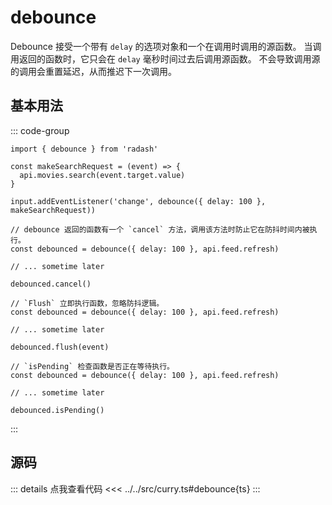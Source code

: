 # debounce

Debounce 接受一个带有 `delay` 的选项对象和一个在调用时调用的源函数。
当调用返回的函数时，它只会在 `delay` 毫秒时间过去后调用源函数。
不会导致调用源的调用会重置延迟，从而推迟下一次调用。

## 基本用法

::: code-group

```ts[example]
import { debounce } from 'radash'

const makeSearchRequest = (event) => {
  api.movies.search(event.target.value)
}

input.addEventListener('change', debounce({ delay: 100 }, makeSearchRequest))
```

```typescript[cancel]
// debounce 返回的函数有一个 `cancel` 方法，调用该方法时防止它在防抖时间内被执行。
const debounced = debounce({ delay: 100 }, api.feed.refresh)

// ... sometime later

debounced.cancel()
```

```typescript[Flush]
// `Flush` 立即执行函数，忽略防抖逻辑。
const debounced = debounce({ delay: 100 }, api.feed.refresh)

// ... sometime later

debounced.flush(event)
```

```typescript[isPending]
// `isPending` 检查函数是否正在等待执行。
const debounced = debounce({ delay: 100 }, api.feed.refresh)

// ... sometime later

debounced.isPending()
```

:::

## 源码

::: details 点我查看代码
<<< ../../src/curry.ts#debounce{ts}
:::
